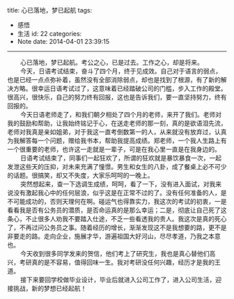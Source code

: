 title: 心已落地，梦已起航
tags:
  - 感悟
  - 生活
id: 22
categories:
  - Note
date: 2014-04-01 23:39:15
---

<div style="font-size: 14px;"><span style="padding-left: 30px;">心已落地，梦已起航。考公之心，已是过去。工作之心，却是将来。</span></div>
<div style="font-size: 14px;"><span style="padding-left: 30px;">今天，日语考试结束，奋斗了四个月，终于见成效。自己对于语言的弱点，也是已经一点点弥补着，虽然没有全部消除弱点，却也是找到了根源，有了新的解决方略。很幸运日语考试过了，这意味着已经踏破公司的门槛，步入工作的殿堂。很高兴，很快乐，自己的努力终有回报，这也是告诉我们，要一直坚持努力，终有回报的。</span></div>
<div style="font-size: 14px;"><span style="padding-left: 30px;">今天日语老师走了，和我们朝夕相处了四个月的老师，来开了我们。老师对我的鼓励和帮助，让我始终铭记于心，在送走老师的那一刻，真的是欲语泪先流，老师对我真是亲如姐弟，对于我这一直考倒数第一的人，从来就没有放弃过，认真为我解答每一个问题，赠给我书本，帮助我提高成绩。郑老师，一个我人生路上有一个很重要的老师，也许这一走就是一辈子，可是在我心里一直是在我身边的。</span></div>
<div style="font-size: 14px;"><span style="padding-left: 30px;">日语考试结束了，同事们一起狂欢了，所谓的狂欢就是暴饮暴食一次，一起发泄这些天的压抑，对未来充满了憧憬。男生和女生的八卦，成了餐桌上必不可少的话题。很搞笑，却又不失度，大家乐呵呵的一晚上。</span></div>
<div style="font-size: 14px;"><span style="padding-left: 30px;">突然想起来，查一下选调生成绩，呵呵，看了一下，没有进入面试，对我来说没有激起我心中的任何层浪，似乎这是在正常不过的了。没有任何准备的人，是不可能成功的，否则天理何在啊。碰运气也得靠实力，我这次的考试的初衷，一是看看我是否有公务员的潜质，是否命运真的是那么幸运；二是，彻底让自己死了这条心，不止很多人劝我不要踏入仕途，不乏一些看透我的贵人。我这次是真的死心了，不再过问公务员之事。随着经历的增长，渐渐发现这不是我想要的路，更不是非要走的路。走向企业，施展才华，游遍祖国大好河山，尽尽孝道，乃我之本意也。</span></div>
<div style="font-size: 14px;"><span style="padding-left: 30px;">今天收到很多同学发来的贺信，他们考上了研究生，我也是真心替他们高兴，考研真的是不容易，值得回味一生。我对考研没任何兴趣，经历才是我的王道。</span></div>
<div style="font-size: 14px;"><span style="padding-left: 30px;">接下来要回学校做毕业设计，毕业后就进入公司工作了，进入公司生活，迎接挑战，新的梦想已经起航！</span></div>

